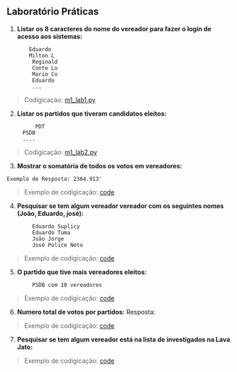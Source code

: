 Laboratório Práticas
--------------------

1. **Listar os 8 caracteres do nome do vereador para fazer o login de acesso aos sistemas:**

```Exemplo de resposta:
       Eduardo
       Milton L
        Reginald
        Conte Lo
        Mario Co
        Eduardo
        ...
```
> Codigicação: [m1_lab1.py](code/m1_lab1.py)
	 
2. **Listar os partidos que tiveram candidatos eleitos:**
   
```Exemplo de Resposta:
         PDT
	 PSDB
	 ....
```
> Codigicação: [m1_lab2.py](code/m1_lab2.py)

3. **Mostrar o somatória de todos os votos em vereadores:**
    
```Exemplo de Resposta: 2364.913'```
> Exemplo de codigicação: [code](code/m1_lab3.py)

4. **Pesquisar se tem algum vereador vereador com os seguintes nomes (João, Eduardo, josé):**
```Exemplo de Resposta:
	    Eduardo Suplicy
		Eduardo Tuma
		João Jorge
		José Police Neto
```
> Exemplo de codigicação: [code](code/m1_lab4.py)
	
5. **O partido que tive mais vereadores eleitos:**
   
```Resposta: 
        PSDB com 10 vereadores
```
> Exemplo de codigicação: [code](code/m1_lab5.py)
6. **Numero total de votos por partidos:**
   Resposta: 
   
> Exemplo de codigicação: [code](code/m1_lab6.py)   

7. **Pesquisar se tem algum vereador está na lista de investigados na Lava Jato:**
 
> Exemplo de codigicação: [code](code/m1_lab7.py)
